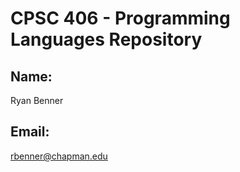 # CPSC 406 - Programming Languages Repository

## Name:

Ryan Benner

## Email:

rbenner@chapman.edu
